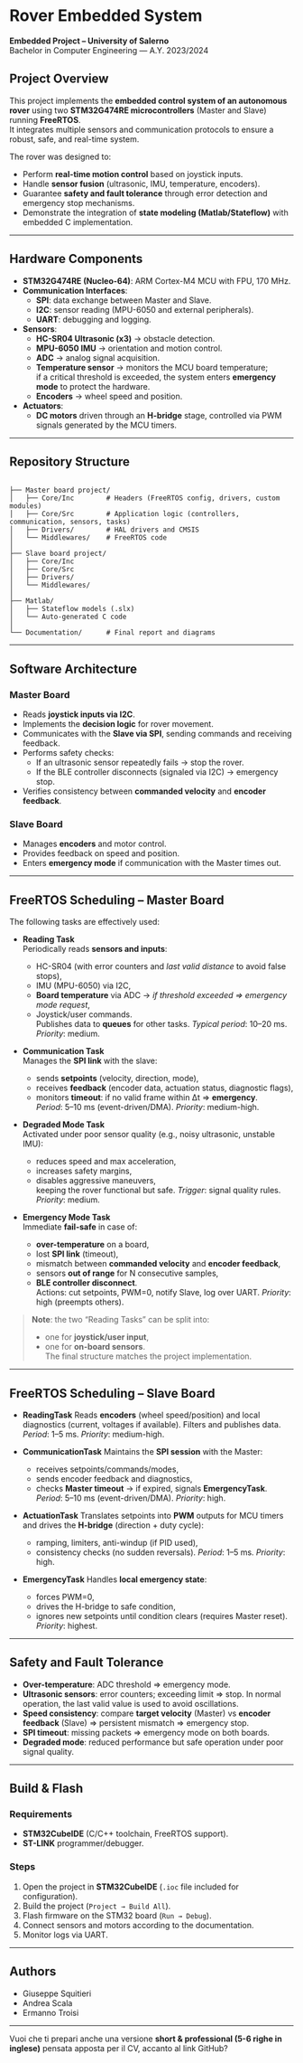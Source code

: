 
# Rover Embedded System 

**Embedded Project – University of Salerno**  
Bachelor in Computer Engineering — A.Y. 2023/2024  

## Project Overview
This project implements the **embedded control system of an autonomous rover** using two **STM32G474RE microcontrollers** (Master and Slave) running **FreeRTOS**.  
It integrates multiple sensors and communication protocols to ensure a robust, safe, and real-time system.  

The rover was designed to:  
- Perform **real-time motion control** based on joystick inputs.  
- Handle **sensor fusion** (ultrasonic, IMU, temperature, encoders).  
- Guarantee **safety and fault tolerance** through error detection and emergency stop mechanisms.  
- Demonstrate the integration of **state modeling (Matlab/Stateflow)** with embedded C implementation.  

---

## Hardware Components
- **STM32G474RE (Nucleo-64)**: ARM Cortex-M4 MCU with FPU, 170 MHz.  
- **Communication Interfaces**:
  - **SPI**: data exchange between Master and Slave.  
  - **I2C**: sensor reading (MPU-6050 and external peripherals).  
  - **UART**: debugging and logging.  
- **Sensors**:
  - **HC-SR04 Ultrasonic (x3)** → obstacle detection.  
  - **MPU-6050 IMU** → orientation and motion control.  
  - **ADC** → analog signal acquisition.  
  - **Temperature sensor** → monitors the MCU board temperature;  
    if a critical threshold is exceeded, the system enters **emergency mode** to protect the hardware.  
  - **Encoders** → wheel speed and position.  
- **Actuators**:
  - **DC motors** driven through an **H-bridge** stage, controlled via PWM signals generated by the MCU timers.  

---

## Repository Structure
```

├── Master board project/
│   ├── Core/Inc        # Headers (FreeRTOS config, drivers, custom modules)
│   ├── Core/Src        # Application logic (controllers, communication, sensors, tasks)
│   ├── Drivers/        # HAL drivers and CMSIS
│   └── Middlewares/    # FreeRTOS code
│
├── Slave board project/
│   ├── Core/Inc
│   ├── Core/Src
│   ├── Drivers/
│   └── Middlewares/
│
├── Matlab/
│   ├── Stateflow models (.slx)
│   └── Auto-generated C code
│
└── Documentation/      # Final report and diagrams

````

---

## Software Architecture

### **Master Board**
- Reads **joystick inputs via I2C**.  
- Implements the **decision logic** for rover movement.  
- Communicates with the **Slave via SPI**, sending commands and receiving feedback.  
- Performs safety checks:
  - If an ultrasonic sensor repeatedly fails → stop the rover.  
  - If the BLE controller disconnects (signaled via I2C) → emergency stop.  
- Verifies consistency between **commanded velocity** and **encoder feedback**.  

### **Slave Board**
- Manages **encoders** and motor control.  
- Provides feedback on speed and position.  
- Enters **emergency mode** if communication with the Master times out.  

---

## FreeRTOS Scheduling – **Master Board**
The following tasks are effectively used:

- **Reading Task**  
  Periodically reads **sensors and inputs**:  
  - HC-SR04 (with error counters and *last valid distance* to avoid false stops),  
  - IMU (MPU-6050) via I2C,  
  - **Board temperature** via ADC → *if threshold exceeded ⇒ emergency mode request*,  
  - Joystick/user commands.  
  Publishes data to **queues** for other tasks. *Typical period*: 10–20 ms. *Priority*: medium.  

- **Communication Task**  
  Manages the **SPI link** with the slave:  
  - sends **setpoints** (velocity, direction, mode),  
  - receives **feedback** (encoder data, actuation status, diagnostic flags),  
  - monitors **timeout**: if no valid frame within Δt ⇒ **emergency**.  
  *Period*: 5–10 ms (event-driven/DMA). *Priority*: medium-high.  

- **Degraded Mode Task**  
  Activated under poor sensor quality (e.g., noisy ultrasonic, unstable IMU):  
  - reduces speed and max acceleration,  
  - increases safety margins,  
  - disables aggressive maneuvers,  
  keeping the rover functional but safe. *Trigger*: signal quality rules. *Priority*: medium.  

- **Emergency Mode Task**  
  Immediate **fail-safe** in case of:  
  - **over-temperature** on a board,  
  - lost **SPI link** (timeout),  
  - mismatch between **commanded velocity** and **encoder feedback**,  
  - sensors **out of range** for N consecutive samples,  
  - **BLE controller disconnect**.  
  Actions: cut setpoints, PWM=0, notify Slave, log over UART. *Priority*: high (preempts others).  

> **Note**: the two “Reading Tasks” can be split into:  
> - one for **joystick/user input**,  
> - one for **on-board sensors**.  
> The final structure matches the project implementation.  

---

## FreeRTOS Scheduling – **Slave Board**


* **ReadingTask**
  Reads **encoders** (wheel speed/position) and local diagnostics (current, voltages if available).
  Filters and publishes data. *Period*: 1–5 ms. *Priority*: medium-high.

* **CommunicationTask**
  Maintains the **SPI session** with the Master:

  * receives setpoints/commands/modes,
  * sends encoder feedback and diagnostics,
  * checks **Master timeout** → if expired, signals **EmergencyTask**.
    *Period*: 5–10 ms (event-driven/DMA). *Priority*: high.

* **ActuationTask**
  Translates setpoints into **PWM** outputs for MCU timers and drives the **H-bridge** (direction + duty cycle):

  * ramping, limiters, anti-windup (if PID used),
  * consistency checks (no sudden reversals).
    *Period*: 1–5 ms. *Priority*: high.

* **EmergencyTask**
  Handles **local emergency state**:

  * forces PWM=0,
  * drives the H-bridge to safe condition,
  * ignores new setpoints until condition clears (requires Master reset).
    *Priority*: highest.

---

## Safety and Fault Tolerance

* **Over-temperature**: ADC threshold ⇒ emergency mode.
* **Ultrasonic sensors**: error counters; exceeding limit ⇒ stop. In normal operation, the last valid value is used to avoid oscillations.
* **Speed consistency**: compare **target velocity** (Master) vs **encoder feedback** (Slave) ⇒ persistent mismatch ⇒ emergency stop.
* **SPI timeout**: missing packets ⇒ emergency mode on both boards.
* **Degraded mode**: reduced performance but safe operation under poor signal quality.

---

## Build & Flash

### Requirements

* **STM32CubeIDE** (C/C++ toolchain, FreeRTOS support).
* **ST-LINK** programmer/debugger.

### Steps

1. Open the project in **STM32CubeIDE** (`.ioc` file included for configuration).
2. Build the project (`Project → Build All`).
3. Flash firmware on the STM32 board (`Run → Debug`).
4. Connect sensors and motors according to the documentation.
5. Monitor logs via UART.

---

## Authors

* Giuseppe Squitieri
* Andrea Scala
* Ermanno Troisi

---


Vuoi che ti prepari anche una versione **short & professional (5-6 righe in inglese)** pensata apposta per il CV, accanto al link GitHub?
```
